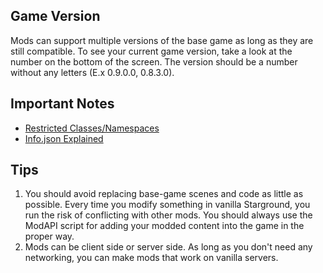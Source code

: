 
## Game Version
Mods can support multiple versions of the base game as long as they are still compatible. To see your current game version, take a look at the number on the bottom of the screen. The version should be a number without any letters (E.x 0.9.0.0, 0.8.3.0).

## Important Notes
 * [Restricted Classes/Namespaces](_scripting/Restricted-Namespace.md)
 * [Info.json Explained](_general/info-JSON.md)

## Tips
1. You should avoid replacing base-game scenes and code as little as possible. Every time you modify something in vanilla Starground, you run the risk of conflicting with other mods. You should always use the ModAPI script for adding your modded content into the game in the proper way.
2. Mods can be client side or server side. As long as you don't need any networking, you can make mods that work on vanilla servers.